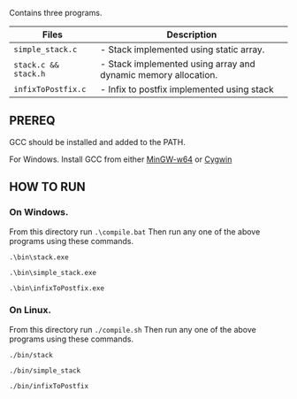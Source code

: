 Contains three programs.

| Files | Description |
| --- | --- |
|`simple_stack.c`               |- Stack implemented using static array. |
|`stack.c && stack.h`             |- Stack implemented using array and dynamic memory allocation.|
|`infixToPostfix.c`               |- Infix to postfix implemented using stack|

## PREREQ
GCC should be installed and added to the PATH.

For Windows. Install GCC from either [MinGW-w64](https://www.mingw-w64.org/) or
[Cygwin](https://sourceware.org/cygwin/)

## HOW TO RUN

### On Windows.
From this directory run `.\compile.bat`
Then run any one of the above programs using these commands.


`.\bin\stack.exe`

`.\bin\simple_stack.exe`

`.\bin\infixToPostfix.exe`


### On Linux.
From this directory run `./compile.sh`
Then run any one of the above programs using these commands.

`./bin/stack`

`./bin/simple_stack`

`./bin/infixToPostfix`

